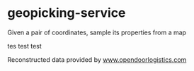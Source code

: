 # geopicking-service
Given a pair of coordinates, sample its properties from a map

tes test test


Reconstructed data provided by www.opendoorlogistics.com

